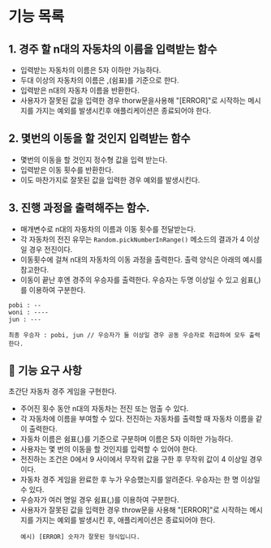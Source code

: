 # 기능 목록

## 1. 경주 할 n대의 자동차의 이름을 입력받는 함수
- 입력받는 자동차의 이름은 5자 이하만 가능하다.
- 두대 이상의 자동차의 이름은 ,(쉼표)를 기준으로 한다.
- 입력받은 n대의 자동차 이름을 반환한다. 
- 사용자가 잘못된 값을 입력한 경우 thorw문을사용해 "[ERROR]"로 시작하는 메시지를 가지는 예외를 발생시킨후 애플리케이션은 종료되어야 한다.

## 2. 몇번의 이동을 할 것인지 입력받는 함수
- 몇번의 이동을 할 것인지 정수형 값을 입력 받는다.
- 입력받은 이동 횟수를 반환한다.
- 이도 마찬가지로 잘못된 값을 입력한 경우 예외를 발생시킨다.

## 3. 진행 과정을 출력해주는 함수.
- 매개변수로 n대의 자동차의 이름과 이동 횟수를 전달받는다.
- 각 자동차의 전진 유무는 `Random.pickNumberInRange()` 메소드의 결과가 4 이상일 경우 전진이다.
- 이동횟수에 걸쳐 n대의 자동차의 이동 과정을 출력한다. 출력 양식은 아래의 예시를 참고한다.
- 이동이 끝난 후엔 경주의 우승자를 출력한다. 우승자는 두명 이상일 수 있고 쉼표(,)를 이용하여 구분한다.

```` (이동과정 출력 예시)
pobi : --
woni : ----
jun : ---
````
```` (우승결과 출력 예시)
최종 우승자 : pobi, jun // 우승자가 둘 이상일 경우 공동 우승자로 취급하여 모두 출력한다.
````

## 🚀 기능 요구 사항

초간단 자동차 경주 게임을 구현한다.

- 주어진 횟수 동안 n대의 자동차는 전진 또는 멈출 수 있다.
- 각 자동차에 이름을 부여할 수 있다. 전진하는 자동차를 출력할 때 자동차 이름을 같이 출력한다.
- 자동차 이름은 쉼표(,)를 기준으로 구분하며 이름은 5자 이하만 가능하다.
- 사용자는 몇 번의 이동을 할 것인지를 입력할 수 있어야 한다.
- 전진하는 조건은 0에서 9 사이에서 무작위 값을 구한 후 무작위 값이 4 이상일 경우이다.
- 자동차 경주 게임을 완료한 후 누가 우승했는지를 알려준다. 우승자는 한 명 이상일 수 있다.
- 우승자가 여러 명일 경우 쉼표(,)를 이용하여 구분한다.
- 사용자가 잘못된 값을 입력한 경우 throw문을 사용해 "[ERROR]"로 시작하는 메시지를 가지는 예외를 발생시킨 후, 애플리케이션은 종료되어야 한다.
  ```
  예시) [ERROR] 숫자가 잘못된 형식입니다.
  ```
